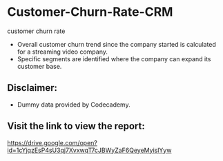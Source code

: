 # Customer-Churn-Rate-CRM
customer churn rate 

- Overall customer churn trend since the company started is calculated for a streaming video company.
- Specific segments are identified where the company can expand its customer base.

## Disclaimer:
- Dummy data provided by Codecademy.

## Visit the link to view the report: 
https://drive.google.com/open?id=1cYjqzEsP4sU3qj7XvxwqT7cJBWyZaF6QeyeMyislYyw 
